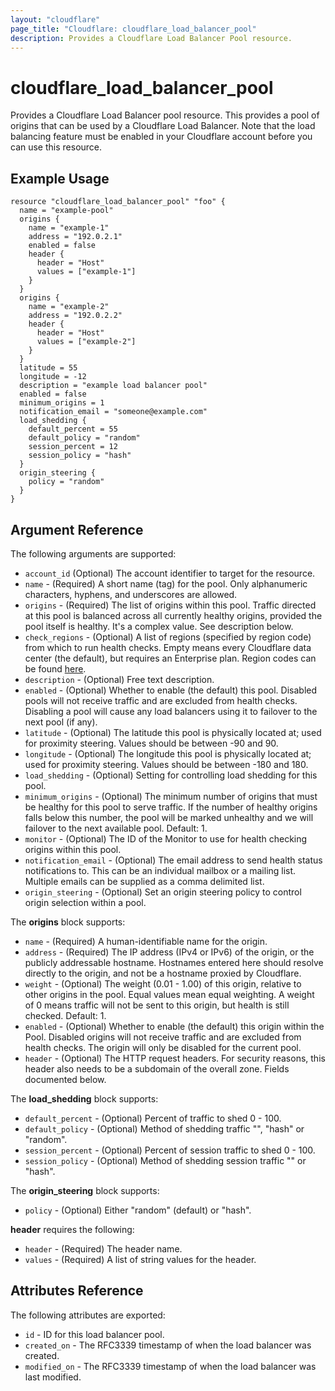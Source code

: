 ```yaml
---
layout: "cloudflare"
page_title: "Cloudflare: cloudflare_load_balancer_pool"
description: Provides a Cloudflare Load Balancer Pool resource.
---
```


# cloudflare_load_balancer_pool

Provides a Cloudflare Load Balancer pool resource. This provides a pool of origins that can be used by a Cloudflare Load Balancer. Note that the load balancing feature must be enabled in your Cloudflare account before you can use this resource.

## Example Usage

```hcl
resource "cloudflare_load_balancer_pool" "foo" {
  name = "example-pool"
  origins {
    name = "example-1"
    address = "192.0.2.1"
    enabled = false
    header {
      header = "Host"
      values = ["example-1"]
    }
  }
  origins {
    name = "example-2"
    address = "192.0.2.2"
    header {
      header = "Host"
      values = ["example-2"]
    }
  }
  latitude = 55
  longitude = -12
  description = "example load balancer pool"
  enabled = false
  minimum_origins = 1
  notification_email = "someone@example.com"
  load_shedding {
    default_percent = 55
    default_policy = "random"
    session_percent = 12
    session_policy = "hash"
  }
  origin_steering {
    policy = "random"
  }
}
```

## Argument Reference

The following arguments are supported:

- `account_id` (Optional) The account identifier to target for the resource.
- `name` - (Required) A short name (tag) for the pool. Only alphanumeric characters, hyphens, and underscores are allowed.
- `origins` - (Required) The list of origins within this pool. Traffic directed at this pool is balanced across all currently healthy origins, provided the pool itself is healthy. It's a complex value. See description below.
- `check_regions` - (Optional) A list of regions (specified by region code) from which to run health checks. Empty means every Cloudflare data center (the default), but requires an Enterprise plan. Region codes can be found [here](https://developers.cloudflare.com/load-balancing/reference/region-mapping-api).
- `description` - (Optional) Free text description.
- `enabled` - (Optional) Whether to enable (the default) this pool. Disabled pools will not receive traffic and are excluded from health checks. Disabling a pool will cause any load balancers using it to failover to the next pool (if any).
- `latitude` - (Optional) The latitude this pool is physically located at; used for proximity steering. Values should be between -90 and 90.
- `longitude` - (Optional) The longitude this pool is physically located at; used for proximity steering. Values should be between -180 and 180.
- `load_shedding` - (Optional) Setting for controlling load shedding for this pool.
- `minimum_origins` - (Optional) The minimum number of origins that must be healthy for this pool to serve traffic. If the number of healthy origins falls below this number, the pool will be marked unhealthy and we will failover to the next available pool. Default: 1.
- `monitor` - (Optional) The ID of the Monitor to use for health checking origins within this pool.
- `notification_email` - (Optional) The email address to send health status notifications to. This can be an individual mailbox or a mailing list. Multiple emails can be supplied as a comma delimited list.
- `origin_steering` - (Optional) Set an origin steering policy to control origin selection within a pool.

The **origins** block supports:

- `name` - (Required) A human-identifiable name for the origin.
- `address` - (Required) The IP address (IPv4 or IPv6) of the origin, or the publicly addressable hostname. Hostnames entered here should resolve directly to the origin, and not be a hostname proxied by Cloudflare.
- `weight` - (Optional) The weight (0.01 - 1.00) of this origin, relative to other origins in the pool. Equal values mean equal weighting. A weight of 0 means traffic will not be sent to this origin, but health is still checked. Default: 1.
- `enabled` - (Optional) Whether to enable (the default) this origin within the Pool. Disabled origins will not receive traffic and are excluded from health checks. The origin will only be disabled for the current pool.
- `header` - (Optional) The HTTP request headers. For security reasons, this header also needs to be a subdomain of the overall zone. Fields documented below.

The **load_shedding** block supports:

- `default_percent` - (Optional) Percent of traffic to shed 0 - 100.
- `default_policy` - (Optional) Method of shedding traffic "", "hash" or "random".
- `session_percent` - (Optional) Percent of session traffic to shed 0 - 100.
- `session_policy` - (Optional) Method of shedding session traffic "" or "hash".

The **origin_steering** block supports:

- `policy` - (Optional) Either "random" (default) or "hash".

**header** requires the following:

- `header` - (Required) The header name.
- `values` - (Required) A list of string values for the header.

## Attributes Reference

The following attributes are exported:

- `id` - ID for this load balancer pool.
- `created_on` - The RFC3339 timestamp of when the load balancer was created.
- `modified_on` - The RFC3339 timestamp of when the load balancer was last modified.
